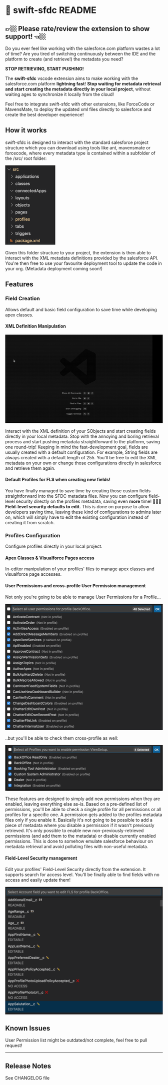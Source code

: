 # 💫 swift-sfdc README

## 👉🏼 Please rate/review the extension to show support! 👈🏼 

Do you ever feel like working with the salesforce.com platform wastes a lot of time?
Are you tired of switching continuously between the IDE and the platform to create (and retrieve!) the metadata you need?

<b>STOP RETRIEVING, START PUSHING!</b>

The <b>swift-sfdc</b> vscode extension aims to make working with the salesforce.com platform <b>lightning fast</b>!
<b>Stop waiting for metadata retrieval and start creating the metadata directly in your local project</b>, without waiting ages to synchronize it locally from the cloud!

Feel free to integrate swift-sfdc with other extensions, like ForceCode or MavensMate, to deploy the updated xml files directly to salesforce and create the best developer experience!

## How it works
swift-sfdc is designed to interact with the standard salesforce project structure which you can download using tools like ant, mavensmate or forcecode, where every metadata type is contained within a subfolder of the /src/ root folder:

![Folder Structure](/images/folder_structure.png)

Given this folder structure to your project, the extension is then able to interact with the XML metadata definitions provided by the salesforce API.
You're then free to use your favourite deployment tool to update the code in your org. (Metadata deployment coming soon!)

## Features

### Field Creation
Allows default and basic field configuration to save time while developing apex classes.

#### XML Definition Manipulation

![Field Creation](/images/fieldcreation.gif)

Interact with the XML definition of your SObjects and start creating fields directly in your local metadata. Stop with the annoying and boring retrieval process and start pushing metadata straightforward to the platform, saving one round-trip!
Keeping in mind the fast-development goal, fields are usually created with a default configuration. For example, String fields are always created with a default length of 255.
You'll be free to edit the XML metadata on your own or change those configurations directly in salesforce and retrieve them again.

#### Default Profiles for FLS when creating new fields!

You have finally managed to save time by creating those custom fields straightforward into the SFDC metadata files. Now you can configure field-level security directly on the profiles metadata, saving even <b>more</b> time! 🎉🎉🎉
<b>Field-level security defaults to edit.</b> This is done on purpose to allow developers saving time, leaving these kind of configurations to admins later on, which will simply have to edit the existing configuration instead of creating it from scratch.

### Profiles Configuration

Configure profiles directly in your local project.

#### Apex Classes & Visualforce Pages access

In-editor manipulation of your profiles' files to manage apex classes and visualforce page accesses.

#### User Permissions and cross-profile User Permission management

Not only you're going to be able to manage User Permissions for a Profile...

![Profile User Permissions](/images/user_single.png)

..but you'll be able to check them cross-profile as well:

![Cross-Profile Permission](/images/user_cross.png)

These features are designed to simply add new permissions when they are enabled, leaving everything else as-is.
Based on a pre-defined list of permissions, you'll be able to check a single profile for all permissions or all profiles for a specific one.
A permission gets added to the profiles metadata files only if you enable it.
Basically it's not going to be possible to add a piece of metadata where you disable a permission if it wasn't previously retrieved.
It's only possible to enable new non-previously-retrieved permissions (and add them to the metadata) or disable currently enabled permissions.
This is done to somehow emulate salesforce behaviour on metadata retrieval and avoid polluting files with non-useful metadata.

#### Field-Level Security management

Edit your profiles' Field-Level Security directly from the extension. It supports search for access level. You'll be finally able to find fields with no access and easily update them!

![Field-Level Security](/images/fls_mgmt.png)

## Known Issues

User Permission list might be outdated/not complete, feel free to pull request!

---------------------------------------------------------------------------------------------------------------

## Release Notes

See CHANGELOG file